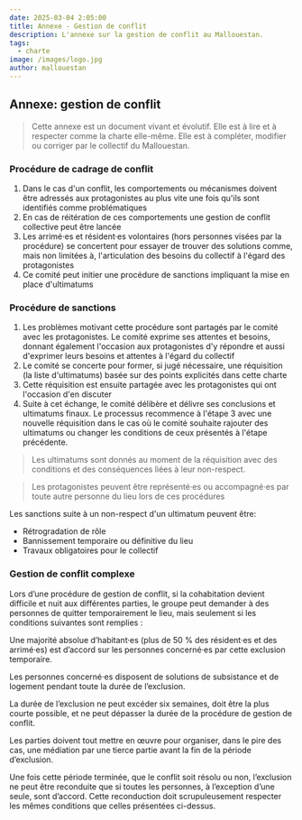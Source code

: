 ```yaml
---
date: 2025-03-04 2:05:00
title: Annexe - Gestion de conflit
description: L'annexe sur la gestion de conflit au Mallouestan. 
tags:
  - charte
image: /images/logo.jpg
author: mallouestan
---
```


## Annexe: gestion de conflit

> Cette annexe est un document vivant et évolutif. Elle est à lire et à respecter comme la charte elle-même. Elle est à compléter, modifier ou corriger par le collectif du Mallouestan.

### Procédure de cadrage de conflit

1. Dans le cas d'un conflit, les comportements ou mécanismes doivent être adressés aux protagonistes au plus vite une fois qu'ils sont identifiés comme problématiques
2. En cas de réitération de ces comportements une gestion de conflit collective peut être lancée
3. Les arrimé·es et résident·es volontaires (hors personnes visées par la procédure) se concertent pour essayer de trouver des solutions comme, mais non limitées à, l'articulation des besoins du collectif à l'égard des protagonistes
4. Ce comité peut initier une procédure de sanctions impliquant la mise en place d'ultimatums

### Procédure de sanctions

1. Les problèmes motivant cette procédure sont partagés par le comité avec les protagonistes. Le comité exprime ses attentes et besoins, donnant également l'occasion aux protagonistes d'y répondre et aussi d'exprimer leurs besoins et attentes à l'égard du collectif
2. Le comité se concerte pour former, si jugé nécessaire, une réquisition (la liste d'ultimatums) basée sur des points explicités dans cette charte
3. Cette réquisition est ensuite partagée avec les protagonistes qui ont l'occasion d'en discuter
4. Suite à cet échange,  le comité délibère et délivre ses conclusions et ultimatums finaux. Le processus recommence à l'étape 3 avec une nouvelle réquisition dans le cas où le comité souhaite rajouter des ultimatums ou changer les conditions de ceux présentés à l'étape précédente.

> Les ultimatums sont donnés au moment de la réquisition avec des conditions et des conséquences liées à leur non-respect. 

> Les protagonistes peuvent être représenté·es ou accompagné·es par toute autre personne du lieu lors de ces procédures

Les sanctions suite à un non-respect d'un ultimatum peuvent être:
- Rétrogradation de rôle
- Bannissement temporaire ou définitive du lieu
- Travaux obligatoires pour le collectif

### Gestion de conflit complexe

Lors d’une procédure de gestion de conflit, si la cohabitation devient difficile et nuit aux différentes parties, le groupe peut demander à des personnes de quitter temporairement le lieu, mais seulement si les conditions suivantes sont remplies :

Une majorité absolue d’habitant·es (plus de 50 % des résident·es et des arrimé·es) est d’accord sur les personnes concerné·es par cette exclusion temporaire.

Les personnes concerné·es disposent de solutions de subsistance et de logement pendant toute la durée de l’exclusion.

La durée de l’exclusion ne peut excéder six semaines, doit être la plus courte possible, et ne peut dépasser la durée de la procédure de gestion de conflit.

Les parties doivent tout mettre en œuvre pour organiser, dans le pire des cas, une médiation par une tierce partie avant la fin de la période d’exclusion.

Une fois cette période terminée, que le conflit soit résolu ou non, l’exclusion ne peut être reconduite que si toutes les personnes, à l’exception d’une seule, sont d’accord. Cette reconduction doit scrupuleusement respecter les mêmes conditions que celles présentées ci-dessus.